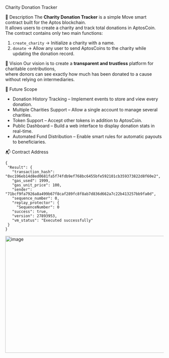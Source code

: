  Charity Donation Tracker

 📌 Description
The **Charity Donation Tracker** is a simple Move smart contract built for the Aptos blockchain.  
It allows users to create a charity and track total donations in AptosCoin.  
The contract contains only two main functions:
1. `create_charity` → Initialize a charity with a name.
2. `donate` → Allow any user to send AptosCoins to the charity while updating the donation record.

 🎯 Vision
Our vision is to create a **transparent and trustless** platform for charitable contributions,  
where donors can see exactly how much has been donated to a cause without relying on intermediaries.

 🚀 Future Scope
- Donation History Tracking – Implement events to store and view every donation.
- Multiple Charities Support – Allow a single account to manage several charities.
- Token Support – Accept other tokens in addition to AptosCoin.
- Public Dashboard – Build a web interface to display donation stats in real-time.
- Automated Fund Distribution – Enable smart rules for automatic payouts to beneficiaries.

 📬 Contract Address
 ```
{
  "Result": {
    "transaction_hash": "0xc196eb14d8ed0681fa5f74fdb9ef768bc6455bfe592101cb359373822d8f60e2",
    "gas_used": 1999,
    "gas_unit_price": 100,
    "sender": "71bcf9fa7926a8a499b67f8caf289fc8f8ab7d836d662a7c22b413257bb9fa0d",
    "sequence_number": 0,
    "replay_protector": {
      "SequenceNumber": 0
    "success": true,
    "version": 27893953,
    "vm_status": "Executed successfully"
  }
}
```
<img width="1065" height="371" alt="image" src="https://github.com/user-attachments/assets/e0ef9644-af6c-47eb-ae93-7dd5d38e5c1d" />

